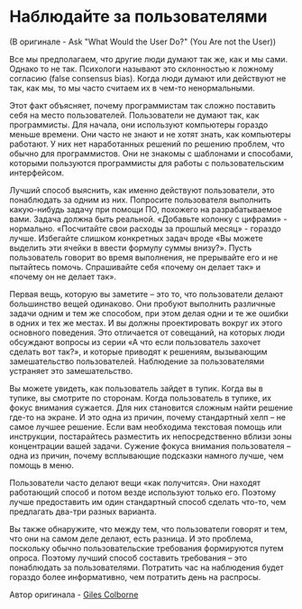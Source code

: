 # Наблюдайте за пользователями
(В оригинале - Ask "What Would the User Do?" (You Are not the User))

Все мы предполагаем, что другие люди думают так же, как и мы сами. Однако то не так. Психологи называют это склонностью к ложному согласию (false consensus bias). Когда люди думают или действуют не так, как мы, то мы часто считаем их в чем-то ненормальными.

Этот факт объясняет, почему программистам так сложно поставить себя на место пользователей. Пользователи не думают так, как программисты. Для начала, они используют компьютеры гораздо меньше времени. Они часто не знают и не хотят знать, как компьютеры работают. У них нет наработанных решений по решению проблем, что обычно для программистов. Они не знакомы с шаблонами и способами, которыми пользуются программисты для работы с пользовательским интерфейсом.

Лучший способ выяснить, как именно действуют пользователи, это понаблюдать за одним из них. Попросите пользователя выполнить какую-нибудь задачу при помощи ПО, похожего на разрабатываемое вами. Задача должна быть реальной. «Добавьте колонку с цифрами» - нормально. «Посчитайте свои расходы за прошлый месяц» - гораздо лучше. Избегайте слишком конкретных задач вроде «Вы можете выделить эти ячейки в ввести формулу суммы внизу?». Пусть пользователь говорит во время выполнения, не прерывайте его и не пытайтесь помочь. Спрашивайте себя «почему он делает так» и «почему он не делает так».

Первая вещь, которую вы заметите – это то, что пользователи делают большинство вещей одинаково. Они пробуют выполнить различные задачи одним и тем же способом, при этом делая одни и те же ошибки в одних и тех же местах. И вы должны проектировать вокруг их этого основного поведения. Это отличается от совещаний, на которых люди обсуждают вопросы из серии «А что если пользователь захочет сделать вот так?», и которые приводят к решениям, вызывающим замешательство пользователей. Наблюдение за пользователями устраняет это замешательство.

Вы можете увидеть, как пользователь зайдет в тупик. Когда вы в тупике, вы смотрите по сторонам. Когда пользователь в тупике, их фокус внимания сужается. Для них становится сложным найти решение где-то на экране. И это одна из причин, почему стандартный хелп – не самое лучшее решение. Если вам необходима текстовая помощь или инструкции, постарайтесь разместить их непосредственно вблизи зоны концентрации вашей задачи. Сужение фокуса внимания пользователя – одна из причин, почему всплывающие подсказки намного лучше, чем помощь в меню.

Пользователи часто делают вещи «как получится». Они находят работающий способ и потом везде используют только его. Поэтому лучше предоставить им один стандартный способ сделать что-то, чем предлагать два-три разных варианта.

Вы также обнаружите, что между тем, что пользователи говорят и тем, что они на самом деле делают, есть разница. И это проблема, поскольку обычно пользовательские требования формируются путем опроса. Поэтому лучший способ составить требования – это понаблюдать за пользователями. Потратить час на наблюдения будет гораздо более информативно, чем потратить день на распросы.

Автор оригинала - [Giles Colborne](http://programmer.97things.oreilly.com/wiki/index.php/Giles_Colborne)